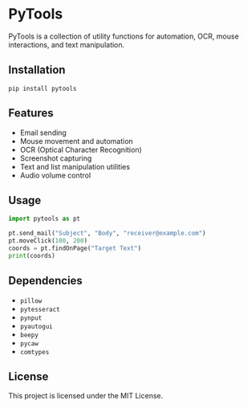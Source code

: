 # PyTools

PyTools is a collection of utility functions for automation, OCR, mouse interactions, and text manipulation.

## Installation
```
pip install pytools
```

## Features
- Email sending
- Mouse movement and automation
- OCR (Optical Character Recognition)
- Screenshot capturing
- Text and list manipulation utilities
- Audio volume control

## Usage
```python
import pytools as pt

pt.send_mail("Subject", "Body", "receiver@example.com")
pt.moveClick(100, 200)
coords = pt.findOnPage("Target Text")
print(coords)
```

## Dependencies
- `pillow`
- `pytesseract`
- `pynput`
- `pyautogui`
- `beepy`
- `pycaw`
- `comtypes`

## License
This project is licensed under the MIT License.
